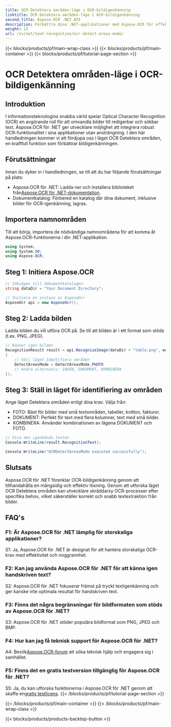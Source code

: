 ```yaml
---
title: OCR Detektera områden-läge i OCR-bildigenkänning
linktitle: OCR Detektera områden-läge i OCR-bildigenkänning
second_title: Aspose.OCR .NET API
description: Förbättra dina .NET-applikationer med Aspose.OCR för effektiv bildtextigenkänning. Utforska OCR Detect Areas Mode för exakta resultat.
weight: 13
url: /sv/net/text-recognition/ocr-detect-areas-mode/
---
```


{{< blocks/products/pf/main-wrap-class >}}
{{< blocks/products/pf/main-container >}}
{{< blocks/products/pf/tutorial-page-section >}}

# OCR Detektera områden-läge i OCR-bildigenkänning

## Introduktion

I informationsteknologins snabba värld spelar Optical Character Recognition (OCR) en avgörande roll för att omvandla bilder till redigerbar och sökbar text. Aspose.OCR för .NET ger utvecklare möjlighet att integrera robust OCR-funktionalitet i sina applikationer utan ansträngning. I den här handledningen kommer vi att fördjupa oss i läget OCR Detektera områden, en kraftfull funktion som förbättrar bildigenkänningen.

## Förutsättningar

Innan du dyker in i handledningen, se till att du har följande förutsättningar på plats:

-  Aspose.OCR för .NET: Ladda ner och installera biblioteket från[Aspose.OCR för .NET-dokumentation](https://reference.aspose.com/ocr/net/).
- Dokumentkatalog: Förbered en katalog där dina dokument, inklusive bilder för OCR-igenkänning, lagras.

## Importera namnområden

Till att börja, importera de nödvändiga namnområdena för att komma åt Aspose.OCR-funktionerna i din .NET-applikation.

```csharp
using System;
using System.IO;
using Aspose.OCR;
```

## Steg 1: Initiera Aspose.OCR

```csharp
// Sökvägen till dokumentkatalogen.
string dataDir = "Your Document Directory";

// Initiera en instans av AsposeOcr
AsposeOcr api = new AsposeOcr();
```

## Steg 2: Ladda bilden

Ladda bilden du vill utföra OCR på. Se till att bilden är i ett format som stöds (t.ex. PNG, JPEG).

```csharp
// Känner igen bilden
RecognitionResult result = api.RecognizeImage(dataDir + "table.png", new RecognitionSettings
{
    // Välj läget Identifiera områden
    DetectAreasMode = DetectAreasMode.PHOTO
    // Andra alternativ: INGEN, DOKUMENT, KOMBINERA
});
```

## Steg 3: Ställ in läget för identifiering av områden

Ange läget Detektera områden enligt dina krav. Välja från:
- FOTO: Bäst för bilder med små textområden, tabeller, kvitton, fakturor.
- DOKUMENT: Perfekt för text med flera kolumner, text med små bilder.
- KOMBINERA: Använder kombinationen av lägena DOKUMENT och FOTO.

```csharp
// Visa den igenkända texten
Console.WriteLine(result.RecognitionText);

Console.WriteLine("OCRDetectAreasMode executed successfully");
```

## Slutsats

Aspose.OCR för .NET förenklar OCR-bildigenkänning genom att tillhandahålla en mångsidig och effektiv lösning. Genom att utforska läget OCR Detektera områden kan utvecklare skräddarsy OCR-processer efter specifika behov, vilket säkerställer korrekt och snabb textextraktion från bilder.

## FAQ's

### F1: Är Aspose.OCR för .NET lämplig för storskaliga applikationer?

S1: Ja, Aspose.OCR för .NET är designat för att hantera storskaliga OCR-krav med effektivitet och noggrannhet.

### F2: Kan jag använda Aspose.OCR för .NET för att känna igen handskriven text?

S2: Aspose.OCR för .NET fokuserar främst på tryckt textigenkänning och ger kanske inte optimala resultat för handskriven text.

### F3: Finns det några begränsningar för bildformaten som stöds av Aspose.OCR för .NET?

S3: Aspose.OCR för .NET stöder populära bildformat som PNG, JPEG och BMP.

### F4: Hur kan jag få teknisk support för Aspose.OCR för .NET?

 A4: Besök[Aspose.OCR-forum](https://forum.aspose.com/c/ocr/16) att söka teknisk hjälp och engagera sig i samhället.

### F5: Finns det en gratis testversion tillgänglig för Aspose.OCR för .NET?

 S5: Ja, du kan utforska funktionerna i Aspose.OCR för .NET genom att skaffa en[gratis testlicens](https://releases.aspose.com/).
{{< /blocks/products/pf/tutorial-page-section >}}

{{< /blocks/products/pf/main-container >}}
{{< /blocks/products/pf/main-wrap-class >}}

{{< blocks/products/products-backtop-button >}}
